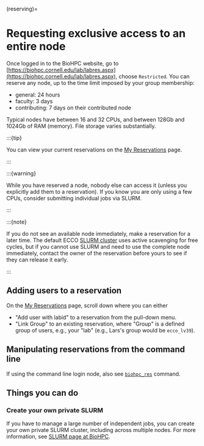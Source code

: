 (reserving)=
# Requesting exclusive access to an entire node

Once logged in to the BioHPC website, go to [https://biohpc.cornell.edu/lab/labres.aspx](https://biohpc.cornell.edu/lab/labres.aspx), choose `Restricted`. You can reserve any node, up to the time limit imposed by your group membership:

- general: 24 hours
- faculty: 3 days
- contributing: 7 days on their contributed node

Typical nodes have between 16 and 32 CPUs, and between 128Gb and 1024Gb of RAM (memory). File storage varies substantially.

:::{tip}

You can view your current reservations on the [My Reservations](https://biohpc.cornell.edu/lab/labresman.aspx) page.

:::


:::{warning}

While you have reserved a node, nobody else can access it (unless you explicitly add them to a reservation). If you know you are only using a few CPUs, consider submitting individual jobs via SLURM.

:::

:::{note}

If you do not see an available node immediately, make a reservation for a later time. The default ECCO [SLURM cluster](slurm) uses active scavenging for free cycles, but if you cannot use SLURM and need to use the complete node immediately, contact the owner of the reservation before yours to see if they can release it early.

:::

## Adding users to a reservation

On the [My Reservations](https://biohpc.cornell.edu/lab/labresman.aspx) page, scroll down where you can either

- "Add user with labid" to a reservation from the pull-down menu.
- "Link Group" to an existing reservation, where "Group" is a defined group of users, e.g., your "lab" (e.g., Lars's group would be `ecco_lv39`).

## Manipulating reservations from the command line

If using the command line login node, also see [`biohpc_res`](biohpcres) command.

## Things you can do 

### Create your own private SLURM

If you have to manage a large number of independent jobs, you can create your own private SLURM cluster, including across multiple nodes. For more information, see [SLURM page at BioHPC](https://biohpc.cornell.edu/lab/userguide.aspx?a=software&i=689#c).
